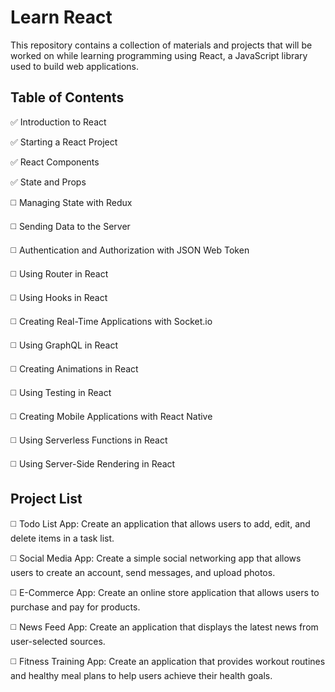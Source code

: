 # Learn React

This repository contains a collection of materials and projects that will be worked on while learning programming using React, a JavaScript library used to build web applications.

## Table of Contents

✅ Introduction to React

✅ Starting a React Project

✅ React Components

✅ State and Props

◻️ Managing State with Redux

◻️ Sending Data to the Server

◻️ Authentication and Authorization with JSON Web Token

◻️ Using Router in React

◻️ Using Hooks in React

◻️ Creating Real-Time Applications with Socket.io

◻️ Using GraphQL in React

◻️ Creating Animations in React

◻️ Using Testing in React

◻️ Creating Mobile Applications with React Native

◻️ Using Serverless Functions in React

◻️ Using Server-Side Rendering in React

## Project List

◻️ Todo List App: Create an application that allows users to add, edit, and delete items in a task list.

◻️ Social Media App: Create a simple social networking app that allows users to create an account, send messages, and upload photos.

◻️ E-Commerce App: Create an online store application that allows users to purchase and pay for products.

◻️ News Feed App: Create an application that displays the latest news from user-selected sources.

◻️ Fitness Training App: Create an application that provides workout routines and healthy meal plans to help users achieve their health goals.
